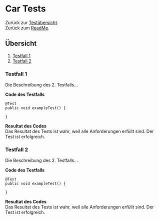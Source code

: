 # Car Tests
Zurück zur [Testübersicht](). <br />
Zurück zum [ReadMe]().
## Übersicht

1. [Testfall 1]()
2. [Testfall 2]()

### Testfall 1
Die Beschreibung des 2. Testfalls...

**Code des Testfalls** 
```
@Test
public void exampleTest() {
    
}
```

**Resultat des Codes** <br />
Das Resultat des Tests ist wahr, weil alle Anforderungen erfüllt sind.
Der Test ist erfolgreich.

### Testfall 2
Die Beschreibung des 2. Testfalls...

**Code des Testfalls** 
```
@Test
public void exampleTest() {
    
}
```

**Resultat des Codes** <br />
Das Resultat des Tests ist wahr, weil alle Anforderungen erfüllt sind.
Der Test ist erfolgreich.
